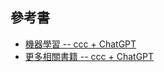 
## 參考書

* [機器學習 -- ccc + ChatGPT](_book)
* [更多相關書籍 -- ccc + ChatGPT](https://github.com/cccbook/cccbook/tree/master/%E6%A9%9F%E5%99%A8%E5%AD%B8%E7%BF%92)
